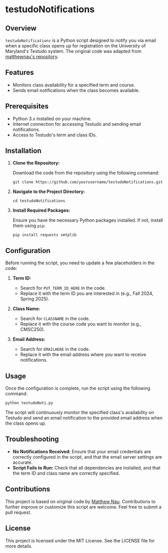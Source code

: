 # testudoNotifications

## Overview
`testudoNotifications` is a Python script designed to notify you via email when a specific class opens up for registration on the University of Maryland's Testudo system. The original code was adapted from [matthewnau's repository](https://github.com/matthewnau/testudo/commits?author=matthewnau).

## Features
- Monitors class availability for a specified term and course.
- Sends email notifications when the class becomes available.

## Prerequisites
- Python 3.x installed on your machine.
- Internet connection for accessing Testudo and sending email notifications.
- Access to Testudo's term and class IDs.

## Installation

1. **Clone the Repository:**

   Download the code from the repository using the following command:

   `git clone https://github.com/yourusername/testudoNotifications.git`

2. **Navigate to the Project Directory:**

   `cd testudoNotifications`

3. **Install Required Packages:**

   Ensure you have the necessary Python packages installed. If not, install them using `pip`:

   `pip install requests smtplib`

## Configuration
Before running the script, you need to update a few placeholders in the code:

1. **Term ID:**

   - Search for `PUT_TERM_ID_HERE` in the code.
   - Replace it with the term ID you are interested in (e.g., Fall 2024, Spring 2025).

2. **Class Name:**

   - Search for `CLASSNAME` in the code.
   - Replace it with the course code you want to monitor (e.g., CMSC250).

3. **Email Address:**

   - Search for `EMAILHERE` in the code.
   - Replace it with the email address where you want to receive notifications.

## Usage
Once the configuration is complete, run the script using the following command:

`python testudoNoti.py`

The script will continuously monitor the specified class's availability on Testudo and send an email notification to the provided email address when the class opens up.

## Troubleshooting
- **No Notifications Received:** Ensure that your email credentials are correctly configured in the script, and that the email server settings are accurate.
- **Script Fails to Run:** Check that all dependencies are installed, and that the term ID and class name are correctly specified.

## Contributions
This project is based on original code by [Matthew Nau](https://github.com/matthewnau/testudo/commits?author=matthewnau). Contributions to further improve or customize this script are welcome. Feel free to submit a pull request.

## License
This project is licensed under the MIT License. See the LICENSE file for more details.
